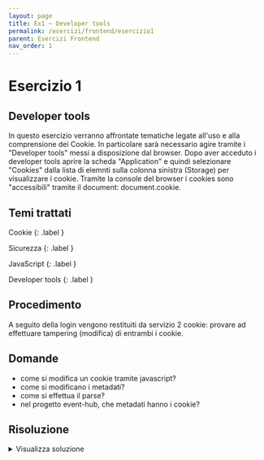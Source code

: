```yaml
---
layout: page
title: Ex1 ~ Developer tools
permalink: /esercizi/frontend/esercizio1
parent: Esercizi Frontend
nav_order: 1
---
```

# Esercizio 1

## Developer tools
In questo esercizio verranno affrontate tematiche legate all'uso e alla comprensione dei Cookie. In particolare sarà necessario agire tramite i "Developer tools" messi a disposizione dal browser. Dopo aver acceduto i developer tools aprire la scheda "Application" e quindi selezionare "Cookies" dalla lista di elemnti sulla colonna sinistra (Storage) per visualizzare i cookie. Tramite la console del browser i cookies sono "accessibili" tramite il document: document.cookie.

## Temi trattati
Cookie
{: .label }

Sicurezza
{: .label }

JavaScript
{: .label }

Developer tools
{: .label }

## Procedimento
A seguito della login vengono restituiti da servizio 2 cookie: provare ad effettuare tampering (modifica) di entrambi i cookie.

## Domande
- come si modifica un cookie tramite javascript?
- come si modificano i metadati?
- come si effettua il parse?
- nel progetto event-hub, che metadati hanno i cookie?

## Risoluzione
<details>
  <summary>Visualizza soluzione</summary>
  <ol>
    <li>
        Bla bla bla bla
    </li>
    <li>
        Bla bla bla bla
    </li>
    <li>
        Bla bla bla bla
    </li>
    <li>
        Bla bla bla bla
    </li>
  </ol>
</details>
